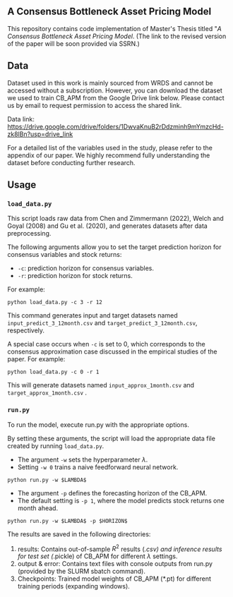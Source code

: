 ## A Consensus Bottleneck Asset Pricing Model


This repository contains code implementation of Master's Thesis titled "*A Consensus Bottleneck Asset Pricing Model*. (The link to the revised version of the paper will be soon provided via SSRN.)

## Data

Dataset used in this work is mainly sourced from WRDS and cannot be accessed without a subscription. However, you can download the dataset we used to train CB_APM from the Google Drive link below. Please contact us by email to request permission to access the shared link.

Data link: https://drive.google.com/drive/folders/1DwvaKnuB2rDdzminh9mYmzcHd-zk8lBn?usp=drive_link

For a detailed list of the variables used in the study, please refer to the appendix of our paper. We highly recommend fully understanding the dataset before conducting further research.

## Usage

### ```load_data.py```
This script loads raw data from Chen and Zimmermann (2022), Welch and Goyal (2008) and Gu et al. (2020), and generates datasets after data preprocessing. 

The following arguments allow you to set the target prediction horizon for consensus variables and stock returns:
* ```-c```: prediction horizon for consensus variables.
* ```-r```: prediction horizon for stock returns.

For example:
```console
python load_data.py -c 3 -r 12 
```
This command generates input and target datasets named ```input_predict_3_12month.csv``` and ```target_predict_3_12month.csv```, respectively.

A special case occurs when ```-c``` is set to 0, which corresponds to the consensus approximation case discussed in the empirical studies of the paper. For example:
```console
python load_data.py -c 0 -r 1 
```
This will generate datasets named ```input_approx_1month.csv``` and ```target_approx_1month.csv``` .

### ```run.py```
To run the model, execute run.py with the appropriate options.

By setting these arguments, the script will load the appropriate data file created by running ```load_data.py```.

* The argument ```-w``` sets the hyperparameter $\lambda$.
* Setting ```-w 0``` trains a naive feedforward neural network.

```console
python run.py -w $LAMBDA$
```

* The argument ```-p``` defines the forecasting horizon of the CB_APM.
* The default setting is ```-p 1```, where the model predicts stock returns one month ahead.

```console
python run.py -w $LAMBDA$ -p $HORIZON$
```

The results are saved in the following directories:
1. results: Contains out-of-sample $R^2$ results (*.csv) and inference results for test set (*.pickle) of CB_APM for different $\lambda$ settings.
2. output & error: Contains text files with console outputs from run.py (provided by the SLURM sbatch command).
3. Checkpoints: Trained model weights of CB_APM (*.pt) for different training periods (expanding windows).
